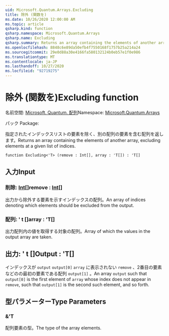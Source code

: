 ```yaml
---
uid: Microsoft.Quantum.Arrays.Excluding
title: 除外 (関数を)
ms.date: 10/26/2020 12:00:00 AM
ms.topic: article
qsharp.kind: function
qsharp.namespace: Microsoft.Quantum.Arrays
qsharp.name: Excluding
qsharp.summary: Returns an array containing the elements of another array, excluding elements at a given list of indices.
ms.openlocfilehash: 8848c6e89da50efb4f7550168f1757b25a214a24
ms.sourcegitcommit: 29e0d88a30e4166fa580132124b0eb57e1f0e986
ms.translationtype: MT
ms.contentlocale: ja-JP
ms.lasthandoff: 10/27/2020
ms.locfileid: "92719275"
---
```

# <a name="excluding-function"></a><span data-ttu-id="40fa3-102">除外 (関数を)</span><span class="sxs-lookup"><span data-stu-id="40fa3-102">Excluding function</span></span>

<span data-ttu-id="40fa3-103">名前空間: [Microsoft. Quantum. 配列](xref:Microsoft.Quantum.Arrays)</span><span class="sxs-lookup"><span data-stu-id="40fa3-103">Namespace: [Microsoft.Quantum.Arrays](xref:Microsoft.Quantum.Arrays)</span></span>

<span data-ttu-id="40fa3-104">パック [](https://nuget.org/packages/)</span><span class="sxs-lookup"><span data-stu-id="40fa3-104">Package: [](https://nuget.org/packages/)</span></span>


<span data-ttu-id="40fa3-105">指定されたインデックスリストの要素を除く、別の配列の要素を含む配列を返します。</span><span class="sxs-lookup"><span data-stu-id="40fa3-105">Returns an array containing the elements of another array, excluding elements at a given list of indices.</span></span>

```qsharp
function Excluding<'T> (remove : Int[], array : 'T[]) : 'T[]
```


## <a name="input"></a><span data-ttu-id="40fa3-106">入力</span><span class="sxs-lookup"><span data-stu-id="40fa3-106">Input</span></span>

### <a name="remove--int"></a><span data-ttu-id="40fa3-107">削除: [Int](xref:microsoft.quantum.lang-ref.int)[]</span><span class="sxs-lookup"><span data-stu-id="40fa3-107">remove : [Int](xref:microsoft.quantum.lang-ref.int)[]</span></span>

<span data-ttu-id="40fa3-108">出力から除外する要素を示すインデックスの配列。</span><span class="sxs-lookup"><span data-stu-id="40fa3-108">An array of indices denoting which elements should be excluded from the output.</span></span>


### <a name="array--t"></a><span data-ttu-id="40fa3-109">配列: ' t []</span><span class="sxs-lookup"><span data-stu-id="40fa3-109">array : 'T[]</span></span>

<span data-ttu-id="40fa3-110">出力配列内の値を取得する対象の配列。</span><span class="sxs-lookup"><span data-stu-id="40fa3-110">Array of which the values in the output array are taken.</span></span>



## <a name="output--t"></a><span data-ttu-id="40fa3-111">出力: ' t []</span><span class="sxs-lookup"><span data-stu-id="40fa3-111">Output : 'T[]</span></span>

<span data-ttu-id="40fa3-112">インデックスが `output` `output[0]` `array` に表示されない `remove` 、2番目の要素などのの最初の要素である配列 `output[1]` 。</span><span class="sxs-lookup"><span data-stu-id="40fa3-112">An array `output` such that `output[0]` is the first element of `array` whose index does not appear in `remove`, such that `output[1]` is the second such element, and so forth.</span></span>

## <a name="type-parameters"></a><span data-ttu-id="40fa3-113">型パラメーター</span><span class="sxs-lookup"><span data-stu-id="40fa3-113">Type Parameters</span></span>

### <a name="t"></a><span data-ttu-id="40fa3-114">&</span><span class="sxs-lookup"><span data-stu-id="40fa3-114">'T</span></span>

<span data-ttu-id="40fa3-115">配列要素の型。</span><span class="sxs-lookup"><span data-stu-id="40fa3-115">The type of the array elements.</span></span>